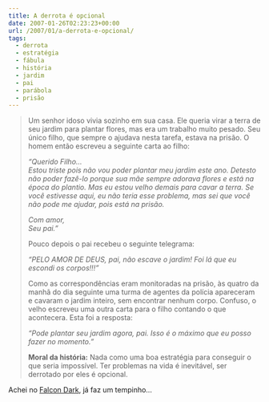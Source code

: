 ```yaml
---
title: A derrota é opcional
date: 2007-01-26T02:23:23+00:00
url: /2007/01/a-derrota-e-opcional/
tags:
  - derrota
  - estratégia
  - fábula
  - história
  - jardim
  - pai
  - parábola
  - prisão
---
```


> Um senhor idoso vivia sozinho em sua casa. Ele queria virar a terra de seu jardim para plantar flores, mas era um trabalho muito pesado. Seu único filho, que sempre o ajudava nesta tarefa, estava na prisão. O homem então escreveu a seguinte carta ao filho:
>
> _“Querido Filho…  
> Estou triste pois não vou poder plantar meu jardim este ano. Detesto não poder fazê-lo porque sua mãe sempre adorava flores e está na época do plantio. Mas eu estou velho demais para cavar a terra. Se você estivesse aqui, eu não teria esse problema, mas sei que você não pode me ajudar, pois está na prisão._
>
> _Com amor,  
> Seu pai.”_
>
> Pouco depois o pai recebeu o seguinte telegrama:
>
> _“PELO AMOR DE DEUS, pai, não escave o jardim! Foi lá que eu escondi os corpos!!!”_
>
> Como as correspondências eram monitoradas na prisão, às quatro da manhã do dia seguinte uma turma de agentes da polícia apareceram e cavaram o jardim inteiro, sem encontrar nenhum corpo. Confuso, o velho escreveu uma outra carta para o filho contando o que acontecera. Esta foi a resposta:
>
> _“Pode plantar seu jardim agora, pai. Isso é o máximo que eu posso fazer no momento.”_
>
> **Moral da história:** Nada como uma boa estratégia para conseguir o que seria impossível. Ter problemas na vida é inevitável, ser derrotado por eles é opcional.</blockquote>
>
> Achei no [Falcon Dark][1], já faz um tempinho…

[1]: http://falcon-dark.blogspot.com/2006/11/estratgia-tudo.html

